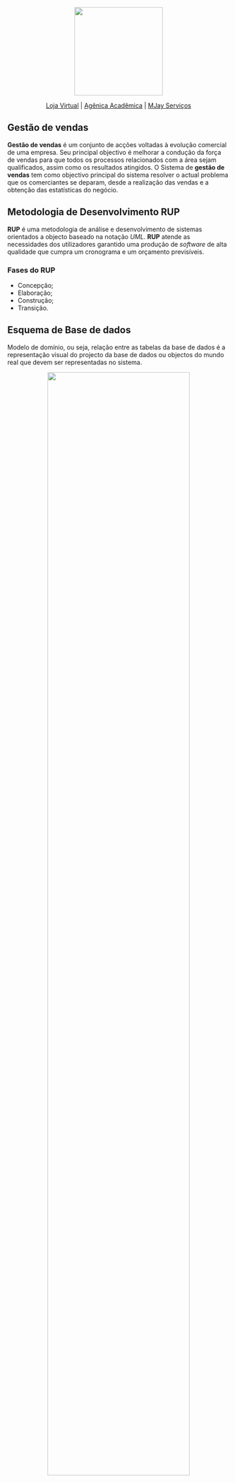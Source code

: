 <p align="center"><a href="http://takeout.firsteducation.edu.mz/" target="_blank"><img src="https://user-images.githubusercontent.com/78727595/138461361-c462854a-98c2-4a1b-9fef-475475486e3b.png" width="200"></a></p>

<p align="center">
<a href="http://ftech.firsteducation.edu.mz/">Loja Virtual</a>  |
<a href="http://firsteducation.edu.mz/">Agênica Acadêmica</a>  |
<a href="https://mjayservicos.co.mz/">MJay Serviços</a>
</p>



## Gestão de vendas

**Gestão de vendas** é um conjunto de acções voltadas à evolução comercial de uma empresa. Seu principal objectivo é melhorar a condução da força de vendas para que todos os processos relacionados com a área sejam qualificados, assim como os resultados atingidos. O Sistema de **gestão de vendas** tem como objectivo principal do sistema resolver o actual problema que os comerciantes se deparam, desde a realização das vendas e a obtenção das estatísticas do negócio.

## Metodologia de Desenvolvimento RUP

**RUP** é uma metodologia de análise e desenvolvimento de sistemas orientados a objecto baseado na notação _UML_. **RUP** atende as necessidades dos utilizadores garantido uma produção de _software_ de alta qualidade que cumpra um cronograma e um orçamento previsíveis.

### Fases do RUP
- Concepção;
- Elaboração;
- Construção;
- Transição.

## Esquema de Base de dados

Modelo de domínio, ou seja, relação entre as tabelas da base de dados é a representação visual do projecto da base de dados ou objectos do mundo real que devem ser representadas no sistema.


<p align="center"><a href="http://takeout.firsteducation.edu.mz/" target="_blank"><img src="https://user-images.githubusercontent.com/78727595/138412723-c9c1b085-d612-4909-bf8c-f6e2bcb2f3e4.png" width="80%"></a></p>



## Casos de Uso

Funções que possui um escopo muito mais limitado, traduzindo frequentemente apenas um recurso ou utilidade de sistema. Especiicam o comportamento do sistema e descrevem a funcionalidade do sistema desempenhada pelos autores.

- **Definir autenticação;**
- **Validar Autenticação;**
- **Gerir categorias;**
- **Gerir produtos;**
- **Gerir processos;**
- **Gerir estoque;**
- **Gerir despesas;**
- **Gerir notas;**
- **Realizar vendas;**
- **Visualizar histórico;**
- **Gerar recibos**


## Ferramentas do processo de desenvolvimento do _Software_

O processo de escolha das ferramentas deve ter em conta as tecnologias utiizadas no ambiente da implementação, assim como as vantagens e desvantagens desta ferramenta em relação a outras existentes. Para desenvolver o _software_ utilizou-se as seguintes ferramentas: linguagem de modelação _**UML**_, linguagem de programação **PHP**, _framework_ **laravel**, sistema de gestão de base de dados **_MySQL_** e ambiente de desenvolvimento **Visual Studio**.


## Telas

Telas: são apresentadas as telas que compõem o sistema.

<h3 align="center">Definir autenticação</h3>
  <p align="center">
    <a href="http://takeout.firsteducation.edu.mz/" target="_blank" align="center"><img src="https://user-images.githubusercontent.com/78727595/138462418-cff7f120-3604-4f2f-94cd-edbfc6aa4009.png" width="200"></a>
</p>

<h3 align="center">Validar Autenticação</h3>
  <p align="center">
    <a href="http://takeout.firsteducation.edu.mz/" target="_blank" align="center"><img src="https://user-images.githubusercontent.com/78727595/138463798-c4e02c46-37d2-49b4-8863-e8cd863abde1.png" width="200"></a>
</p>

<h3 align="center">Gerir produtos</h3>
  <p align="center">
    <a href="http://takeout.firsteducation.edu.mz/" target="_blank" align="center"><img src="https://user-images.githubusercontent.com/78727595/138658010-7de37a95-55ad-4e04-85ab-ac5072921790.png" width="200"></a>
</p>

<h3 align="center">Realizar vendas</h3>
  <p align="center">
    <a href="http://takeout.firsteducation.edu.mz/" target="_blank" align="center"><img src="https://user-images.githubusercontent.com/78727595/138659295-085cb489-4d7c-4821-8240-1a2ea6bf3ccc.png" width="200"></a>
</p>

<h3 align="center">Contas a Pagar (Versão Mobile)</h3>
  <p align="center">
    <a href="http://takeout.firsteducation.edu.mz/" target="_blank" align="center"><img src="https://user-images.githubusercontent.com/78727595/138660911-120ac6cf-80f9-47df-8275-a9f167fe6950.png" width="200"></a>
</p>

## Links de outros Repositórios (GitHub)

- Plataforma de Agronegócio (https://github.com/Edmetrio/Pepa);
- Agência de Acadêmica (https://github.com/Edmetrio/Education);
- Sistema de Gestão (https://github.com/Edmetrio/sxavissa/tree/master)
- Agência de Viagem (https://github.com/Edmetrio/Simara/tree/master)
